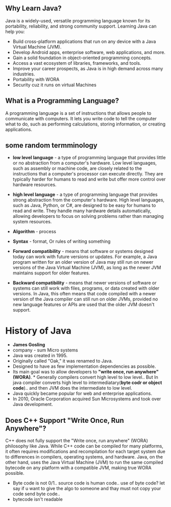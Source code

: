 ## Why Learn Java?

Java is a widely-used, versatile programming language known for its portability, reliability, and strong community support. Learning Java can help you:

- Build cross-platform applications that run on any device with a Java Virtual Machine (JVM).
- Develop Android apps, enterprise software, web applications, and more.
- Gain a solid foundation in object-oriented programming concepts.
- Access a vast ecosystem of libraries, frameworks, and tools.
- Improve your career prospects, as Java is in high demand across many industries.
- Portability with WORA
- Security cuz it runs on virtual Machines




## What is a Programming Language?

A programming language is a set of instructions that allows people to communicate with computers. It lets you write code to tell the computer what to do, such as performing calculations, storing information, or creating applications.

## some random termminology

* **low level language** - a type of programming language that provides little or no abstraction from a computer's hardware. Low level languages, such as assembly or machine code, are closely related to the instructions that a computer's processor can execute directly. They are typically harder for humans to read and write but offer more control over hardware resources.
* **high level language** - a type of programming language that provides strong abstraction from the computer's hardware. High level languages, such as Java, Python, or C#, are designed to be easy for humans to read and write. They handle many hardware details automatically, allowing developers to focus on solving problems rather than managing system resources.


* **Algorithm** - process
* **Syntax** - format, Or rules of writing something
* **Forward compatibility** - means that software or systems designed today can work with future versions or updates. For example, a Java program written for an older version of Java may still run on newer versions of the Java Virtual Machine (JVM), as long as the newer JVM maintains support for older features.
* **Backward compatibility** - means that newer versions of software or systems can still work with files, programs, or data created with older versions. In Java, this often means that code compiled with a newer version of the Java compiler can still run on older JVMs, provided no new language features or APIs are used that the older JVM doesn't support.


# History of Java
* **James Gosling**
* company - sum Micro systems
* Java was created in 1995.
* Originally called "Oak," it was renamed to Java.
* Designed to have as few implementation dependencies as possible.
* Its main goal was to allow developers to **"write once, run anywhere" (WORA)**.
        * Generally compilers convert high level to low level.. But In java compiler converts high level to intermediatary(**byte codr or object code**).. and then JVM does the intermediate to low level.
* Java quickly became popular for web and enterprise applications.
* In 2010, Oracle Corporation acquired Sun Microsystems and took over Java development.


## Does C++ Support "Write Once, Run Anywhere"?

C++ does not fully support the "Write once, run anywhere" (WORA) philosophy like Java. While C++ code can be compiled for many platforms, it often requires modifications and recompilation for each target system due to differences in compilers, operating systems, and hardware. Java, on the other hand, uses the Java Virtual Machine (JVM) to run the same compiled bytecode on any platform with a compatible JVM, making true WORA possible.




* Byte code is not 0/1.. source code is human code.. use of byte code? let say if u want to give the algo to someone and thay must not copy your code send byte code..
* bytecode isn't readable


